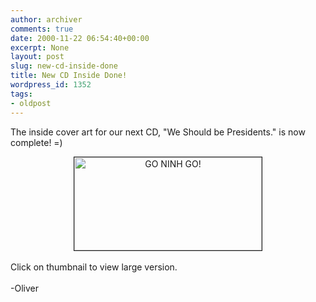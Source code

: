 ```yaml
---
author: archiver
comments: true
date: 2000-11-22 06:54:40+00:00
excerpt: None
layout: post
slug: new-cd-inside-done
title: New CD Inside Done!
wordpress_id: 1352
tags:
- oldpost
---
```


The inside cover art for our next CD, "We Should be Presidents." is now complete! =) <br /><center><a href=http://www.oliverweb.com/ninh/ninhprezinside.jpg><img src=http://www.oliverweb.com/ninh/insidethumb.jpg width=300 height=149 alt="GO NINH GO!" border=1></a></center><br />Click on thumbnail to view large version.<br /><br />-Oliver